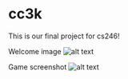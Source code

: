 # cc3k
This is our final project for cs246!

Welcome image
![alt text](http://katrinana/cc3k/interface1.png)

Game screenshot
![alt text](http://katrinana/cc3k/interface2.png)
